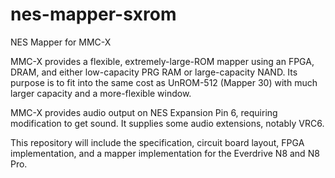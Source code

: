 # nes-mapper-sxrom
NES Mapper for MMC-X

MMC-X provides a flexible, extremely-large-ROM mapper using an FPGA, DRAM, and either low-capacity PRG RAM or large-capacity NAND.  Its purpose is to fit into the same cost as UnROM-512 (Mapper 30) with much larger capacity and a more-flexible window.

MMC-X provides audio output on NES Expansion Pin 6, requiring modification to get sound.  It supplies some audio extensions, notably VRC6.

This repository will include the specification, circuit board layout, FPGA implementation, and a mapper implementation for the Everdrive N8 and N8 Pro.
